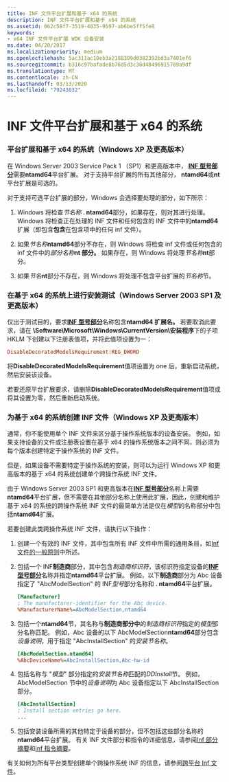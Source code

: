 ```yaml
---
title: INF 文件平台扩展和基于 x64 的系统
description: INF 文件平台扩展和基于 x64 的系统
ms.assetid: 062c58f7-3519-4835-9597-ab6be5ff5fe8
keywords:
- x64 INF 文件平台扩展 WDK 设备安装
ms.date: 04/20/2017
ms.localizationpriority: medium
ms.openlocfilehash: 5ac311ac10eb3a2188309d0382392bd3a7401ef6
ms.sourcegitcommit: b316c97bafade8b76d5d3c30d48496915709a9df
ms.translationtype: MT
ms.contentlocale: zh-CN
ms.lasthandoff: 03/13/2020
ms.locfileid: "79243032"
---
```

# <a name="inf-file-platform-extensions-and-x64-based-systems"></a>INF 文件平台扩展和基于 x64 的系统


### <a href="" id="platform-extensions-and-x64-based-systems--windows-xp-and-later-"></a>平台扩展和基于 x64 的系统（Windows XP 及更高版本）

在 Windows Server 2003 Service Pack 1 （SP1）和更高版本中， [**INF 型号部分**](inf-models-section.md)需要**ntamd64**平台扩展。 对于支持平台扩展的所有其他部分， **ntamd64**或**nt**平台扩展是可选的。

对于支持可选平台扩展的部分，Windows 会选择要处理的部分，如下所示：

1. Windows 将检查<em>节名称</em> **. ntamd64**部分，如果存在，则对其进行处理。 Windows 将检查正在处理的 INF 文件和任何包含的 INF 文件中的**ntamd64**扩展（即包含**包含**在包含项中的任何 inf 文件）。

2. 如果<em>节名称</em>**ntamd64**部分不存在，则 Windows 将检查 inf 文件或任何包含的 inf 文件中的<em>部分名称</em>**nt 部分。** 如果存在，则 Windows 将处理<em>节名称</em>**nt**部分。

3. 如果<em>节名</em>**nt**部分不存在，则 Windows 将处理不包含平台扩展的*节名称*节。

### <a href="" id="testing-installation-on-x64-based-systems--windows-server-2003-sp1-and"></a>在基于 x64 的系统上进行安装测试（Windows Server 2003 SP1 及更高版本）

仅出于测试目的，要求[**INF 型号部分**](inf-models-section.md)名称包含**ntamd64 扩展名。** 若要取消此要求，请在 **\\Software\\Microsoft\\Windows\\CurrentVersion\\安装程序**下的子项 HKLM 下创建以下注册表值项，并将此值项设置为一：

```ini
DisableDecoratedModelsRequirement:REG_DWORD
```

将**DisableDecoratedModelsRequirement**值项设置为 one 后，重新启动系统，然后安装该设备。

若要还原平台扩展要求，请删除**DisableDecoratedModelsRequirement**值项或将其设置为零，然后重新启动系统。

### <a href="" id="creating-inf-files-for-x64-based-systems--windows-xp-and-later-"></a>为基于 x64 的系统创建 INF 文件（Windows XP 及更高版本）

通常，你不能使用单个 INF 文件来区分基于操作系统版本的设备安装。 例如，如果支持设备的文件或注册表设置在基于 x64 的操作系统版本之间不同，则必须为每个版本创建特定于操作系统的 INF 文件。

但是，如果设备不需要特定于操作系统的安装，则可以为运行 Windows XP 和更高版本的基于 x64 的系统创建单个跨操作系统 INF 文件。

由于 Windows Server 2003 SP1 和更高版本在[**INF 型号部分**](inf-models-section.md)名称上需要**ntamd64**平台扩展，但不需要在其他部分名称上使用此扩展，因此，创建和维护基于 x64 的系统的跨操作系统 INF 文件的最简单方法是仅在*模型*的名称部分中包括**ntamd64**扩展。

若要创建此类跨操作系统 INF 文件，请执行以下操作：

1. 创建一个有效的 INF 文件，其中包含所有 INF 文件中所需的通用条目，如[Inf 文件的一般原则](general-guidelines-for-inf-files.md)中所述。

2. 包括一个 INF**制造商**部分，其中包含*制造商标识符*，该标识符指定设备的[**INF 型号部分**](inf-models-section.md)名称并指定**ntamd64**平台扩展。 例如，以下**制造商**部分为 Abc 设备指定了 "AbcModelSection" 的 INF*型号*部分名称和 **. ntamd64**平台扩展。

   ```ini
   [Manufacturer]
   ; The manufacturer-identifier for the Abc device.
   %ManufacturerName%=AbcModelSection,ntamd64
   ```

3. 包括一个**ntamd64**节，其名称与**制造商部分中**的*制造商标识符*指定的*模型*部分名称匹配。 例如，Abc 设备的以下 AbcModelSection<strong>ntamd64</strong>部分包含*设备说明*，用于指定 "AbcInstallSection" 的*安装节名称*。

   ```ini
   [AbcModelSection.ntamd64]
   %AbcDeviceName%=AbcInstallSection,Abc-hw-id
   ```

4. 包括名称与 "*模型*" 部分指定的*安装节名称*匹配的*DDInstall*节。 例如，AbcModelSection 节中的*设备说明*为 Abc 设备指定以下 AbcInstallSection 部分。

   ```ini
   [AbcInstallSection]
   ; Install section entries go here.
   ...
   ```

5. 包括安装设备所需的其他特定于设备的部分，但不包括这些部分名称的**ntamd64**平台扩展。 有关 INF 文件部分和指令的详细信息，请参阅[Inf 部分摘要](summary-of-inf-sections.md)和[inf 指令摘要](summary-of-inf-directives.md)。

有关如何为所有平台类型创建单个跨操作系统 INF 的信息，请参阅[跨平台 Inf 文件](cross-platform-inf-files.md)。

 

 





